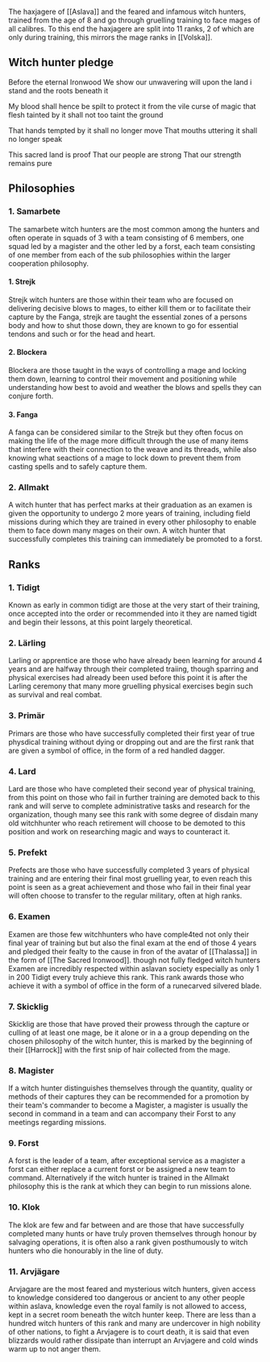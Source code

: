 The haxjagere of [[Aslava]] and the feared and infamous witch hunters, trained from the age of 8 and go through gruelling training to face mages of all calibres. To this end the haxjagere are split into 11 ranks, 2 of which are only during training, this mirrors the mage ranks in [[Volska]].

## Witch hunter pledge
Before the eternal Ironwood
We show our unwavering will
upon the land i stand 
and the roots beneath it

My blood shall hence be spilt
to protect it from the vile curse of magic
that flesh tainted by it 
shall not too taint the ground

That hands tempted by it 
shall no longer move
That mouths uttering it
shall no longer speak

This sacred land is proof
That our people are strong
That our strength remains pure


## Philosophies
### 1. Samarbete
The samarbete witch hunters are the most common among the hunters and often operate in squads of 3 with a team consisting of 6 members, one squad led by a magister and the other led by a forst, each team consisting of one member from each of the sub philosophies within the larger cooperation philosophy.
#### 1. Strejk
Strejk witch hunters are those within their team who are focused on delivering decisive blows to mages, to either kill them or to facilitate their capture by the Fanga, strejk are taught the essential zones of a persons body and how to shut those down, they are known to go for essential tendons and such or for the head and heart.
#### 2. Blockera
Blockera are those taught in the ways of controlling a mage and locking them down, learning to control their movement and positioning while understanding how best to avoid and weather the blows and spells they can conjure forth.
#### 3. Fanga
A fanga can be considered similar to the Strejk but they often focus on making the life of the mage more difficult through the use of many items that interfere with their connection to the weave and its threads, while also knowing what seactions of a mage to lock down to prevent them from casting spells and to safely capture them.
### 2. Allmakt
A witch hunter that has perfect marks at their graduation as an examen is given the opportunity to undergo 2 more years of training, including field missions during which they are trained in every other philosophy to enable them to face down many mages on their own. A witch hunter that successfully completes this training can immediately be promoted to a forst.
## Ranks
### 1. Tidigt
Known as early in common tidigt are those at the very start of their training, once accepted into the order or recommended into it they are named tigidt and begin their lessons, at this point largely theoretical.
### 2. Lärling
Larling or apprentice are those who have already been learning for around 4 years and are halfway through their completed traiing, though sparring and physical exercises had already been used before this point it is after the Larling ceremony that many more gruelling physical exercises begin such as survival and real combat.
### 3. Primär
Primars are those who have successfully completed their first year of true physdical training without dying or dropping out and are the first rank that are given a symbol of office, in the form of a red handled dagger.
### 4. Lard
Lard are those who have completed their second year of physical training, from this point on those who fail in further training are demoted back to this rank and will serve to complete administrative tasks and research for the organization, though many see this rank with some degree of disdain many old witchhunter who reach retirement will choose to be demoted to this position and work on researching magic and ways to counteract it.
### 5. Prefekt
Prefects are those who have successfully completed 3 years of physical training and are entering their final most gruelling year, to even reach this point is seen as a great achievement and those who fail in their final year will often choose to transfer to the regular military, often at high ranks.
### 6. Examen
Examen are those few witchhunters who have comple4ted not only their final year of training but but also the final exam at the end of those 4 years and pledged their fealty to the cause in fron of the avatar of [[Thalassa]] in the form of [[The Sacred Ironwood]]. though not fully fledged witch hunters Examen are incredibly respected within aslavan society especially as only 1 in 200 Tidigt every truly achieve this rank. This rank awards those who achieve it with a symbol of office in the form of a runecarved silvered blade. 
### 7. Skicklig
Skicklig are those that have proved their prowess through the capture or culling of at least one mage, be it alone or in a a group depending on the chosen philosophy of the witch hunter, this is marked by the beginning of their [[Harrock]] with the first snip of hair collected from the mage.
### 8. Magister
If a witch hunter distinguishes themselves through the quantity, quality or methods of their captures they can be recommended for a promotion by their team's commander to become a Magister, a magister is usually the second in command in a team and can accompany their Forst to any meetings regarding missions.
### 9. Forst
A forst is the leader of a team, after exceptional service as a magister a forst can either replace a current forst or be assigned a new team to command. Alternatively if the witch hunter is trained in the Allmakt philosophy this is the rank at which they can begin to run missions alone.
### 10. Klok
The klok are few and far between and are those that have successfully completed many hunts or have truly proven themselves through honour by salvaging operations, it is often also a rank given posthumously to witch hunters who die honourably in the line of duty.
### 11. Arvjägare
Arvjagare are the most feared and mysterious witch hunters, given access to knowledge considered too dangerous or ancient to any other people within aslava, knowledge even the royal family is not allowed to access, kept in a secret room beneath the witch hunter keep. There are less than a hundred witch hunters of this rank and many are undercover in high nobility of other nations, to fight a Arvjagere is to court death, it is said that even blizzards would rather dissipate than interrupt an Arvjagere and cold winds warm up to not anger them. 